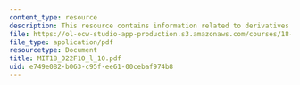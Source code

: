 ```yaml
---
content_type: resource
description: This resource contains information related to derivatives.
file: https://ol-ocw-studio-app-production.s3.amazonaws.com/courses/18-022-calculus-of-several-variables-fall-2010/e749e082b063c95fee6100cebaf974b8_MIT18_022F10_l_10.pdf
file_type: application/pdf
resourcetype: Document
title: MIT18_022F10_l_10.pdf
uid: e749e082-b063-c95f-ee61-00cebaf974b8
---
```

